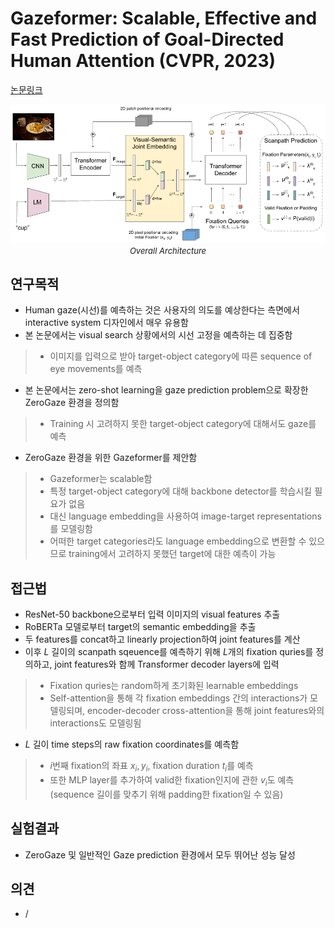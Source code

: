 # Gazeformer: Scalable, Effective and Fast Prediction of Goal-Directed Human Attention (CVPR, 2023)

[논문링크](https://openaccess.thecvf.com/content/CVPR2023/html/Mondal_Gazeformer_Scalable_Effective_and_Fast_Prediction_of_Goal-Directed_Human_Attention_CVPR_2023_paper.html)

<p align="center">
    <img width="700" alt='fig1' src="../img/mondal2023gazeformer.png?raw=true"></br>
    <em><font size=2>Overall Architecture</font></em>
</p>

## 연구목적
- Human gaze(시선)를 예측하는 것은 사용자의 의도를 예상한다는 측면에서 interactive system 디자인에서 매우 유용함
- 본 논문에서는 visual search 상황에서의 시선 고정을 예측하는 데 집중함
> - 이미지를 입력으로 받아 target-object category에 따른 sequence of eye movements를 예측
- 본 논문에서는 zero-shot learning을 gaze prediction problem으로 확장한 ZeroGaze 환경을 정의함
> - Training 시 고려하지 못한 target-object category에 대해서도 gaze를 예측
- ZeroGaze 환경을 위한 Gazeformer를 제안함
> - Gazeformer는 scalable함
> - 특정 target-object category에 대해 backbone detector를 학습시킬 필요가 없음
> - 대신 language embedding을 사용하여 image-target representations를 모델링함
> - 어떠한 target categories라도 language embedding으로 변환할 수 있으므로 training에서 고려하지 못했던 target에 대한 예측이 가능

## 접근법
- ResNet-50 backbone으로부터 입력 이미지의 visual features 추출
- RoBERTa 모델로부터 target의 semantic embedding을 추출
- 두 features를 concat하고 linearly projection하여 joint features를 계산
- 이후 $L$ 길이의 scanpath sqeuence를 예측하기 위해 $L$개의 fixation quries를 정의하고, joint features와 함께 Transformer decoder layers에 입력
> - Fixation quries는 random하게 초기화된 learnable embeddings
> - Self-attention을 통해 각 fixation embeddings 간의 interactions가 모델링되며, encoder-decoder cross-attention을 통해 joint features와의 interactions도 모델링됨
- $L$ 길이 time steps의 raw fixation coordinates를 예측함
> - $i$번째 fixation의 좌표 $x_i, y_i$, fixation duration $t_i$를 예측
> - 또한 MLP layer를 추가하여 valid한 fixation인지에 관한 $v_i$도 예측 (sequence 길이를 맞추기 위해 padding한 fixation일 수 있음)

## 실험결과
- ZeroGaze 및 일반적인 Gaze prediction 환경에서 모두 뛰어난 성능 달성

## 의견
- /